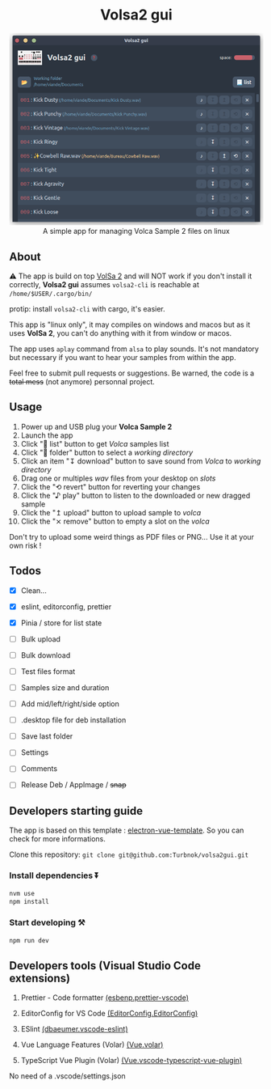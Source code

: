 <div align="center"> 

# Volsa2 gui
  
<img width="794" alt="image" src="./volsa2gui.png">
A simple app for managing Volca Sample 2 files on linux
</div>

## About

⚠️ The app is build on top [VolSa 2](https://github.com/00nktk/volsa2) and will NOT work if you don't install it correctly, **Volsa2 gui** assumes `volsa2-cli` is reachable at `/home/$USER/.cargo/bin/`

protip: install `volsa2-cli` with cargo, it's easier.

This app is "linux only", it may compiles on windows and macos but as it uses **VolSa 2**, you can't do anything with it from window or macos.

The app uses `aplay` command from `alsa` to play sounds. It's not mandatory but necessary if you want to hear your samples from within the app.

Feel free to submit pull requests or suggestions. Be warned, the code is a ~~total mess~~ (not anymore) personnal project.

## Usage

1. Power up and USB plug your **Volca Sample 2**
2. Launch the app
3. Click "📃 list" button to get *Volca* samples list
4. Click "📂 folder" button to select a *working directory*
5. Click an item "↧ download" button to save sound from *Volca* to *working directory*
6. Drag one or multiples *wav* files from your desktop on *slots*
7. Click the "⟲ revert" button for reverting your changes
8. Click the "♪ play" button to listen to the downloaded or new dragged sample
9. Click the "↥ upload" button to upload sample to *volca*
10. Click the "⨯ remove" button to empty a slot on the *volca*

Don't try to upload some weird things as PDF files or PNG... Use it at your own risk !

## Todos

- [x] Clean...
- [x] eslint, editorconfig, prettier
- [x] Pinia / store for list state 
- [ ] Bulk upload
- [ ] Bulk download
- [ ] Test files format
- [ ] Samples size and duration
- [ ] Add mid/left/right/side option
- [ ] .desktop file for deb installation
- [ ] Save last folder
- [ ] Settings
- [ ] Comments
- [ ] Release Deb / AppImage / ~~snap~~


## Developers starting guide
The app is based on this template : [electron-vue-template](git@github.com:Turbnok/volsa2gui.git). So you can check for more informations.

Clone this repository: `git clone git@github.com:Turbnok/volsa2gui.git`

### Install dependencies ⏬

```bash
nvm use 
npm install
```

### Start developing ⚒️

```bash
npm run dev
```

## Developers tools (Visual Studio Code extensions)

1. Prettier - Code formatter [(esbenp.prettier-vscode)](https://marketplace.visualstudio.com/items?itemName=esbenp.prettier-vscode)
   
2. EditorConfig  for VS Code [(EditorConfig.EditorConfig)](https://marketplace.visualstudio.com/items?itemName=esbenp.prettier-vscode)
3. ESlint [(dbaeumer.vscode-eslint)](https://marketplace.visualstudio.com/items?itemName=dbaeumer.vscode-eslint)
4. Vue Language Features (Volar) [(Vue.volar)](https://marketplace.visualstudio.com/items?itemName=Vue.volar)
5. TypeScript Vue Plugin (Volar) [(Vue.vscode-typescript-vue-plugin)](https://marketplace.visualstudio.com/items?itemName=Vue.vscode-typescript-vue-plugin)

No need of a .vscode/settings.json
